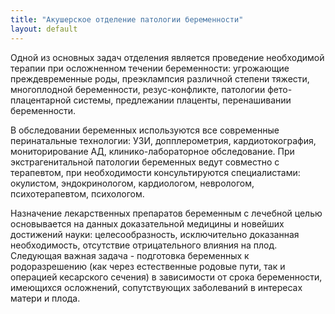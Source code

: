 ```yaml
---
title: "Акушерское отделение патологии беременности"
layout: default
---
```


Одной из основных задач отделения является проведение необходимой терапии при осложненном течении беременности: угрожающие преждевременные роды, преэклампсия различной степени тяжести, многоплодной беременности, резус-конфликте, патологии фето-плацентарной системы, предлежании плаценты, перенашивании беременности.

В обследовании беременных используются все современные перинатальные технологии: УЗИ, допплерометрия, кардиотокография, мониторирование АД, клинико-лабораторное обследование. При экстрагенитальной патологии беременных ведут совместно с терапевтом, при необходимости консультируются специалистами: окулистом, эндокринологом, кардиологом, неврологом, психотерапевтом, психологом.

Назначение лекарственных препаратов беременным с лечебной целью основывается на данных доказательной медицины и новейших достижений науки: целесообразность, исключительно доказанная необходимость, отсутствие отрицательного влияния на плод. Следующая важная задача - подготовка беременных к родоразрешению (как через естественные родовые пути, так и операцией кесарского сечения) в зависимости от срока беременности, имеющихся осложнений, сопутствующих заболеваний в интересах матери и плода.